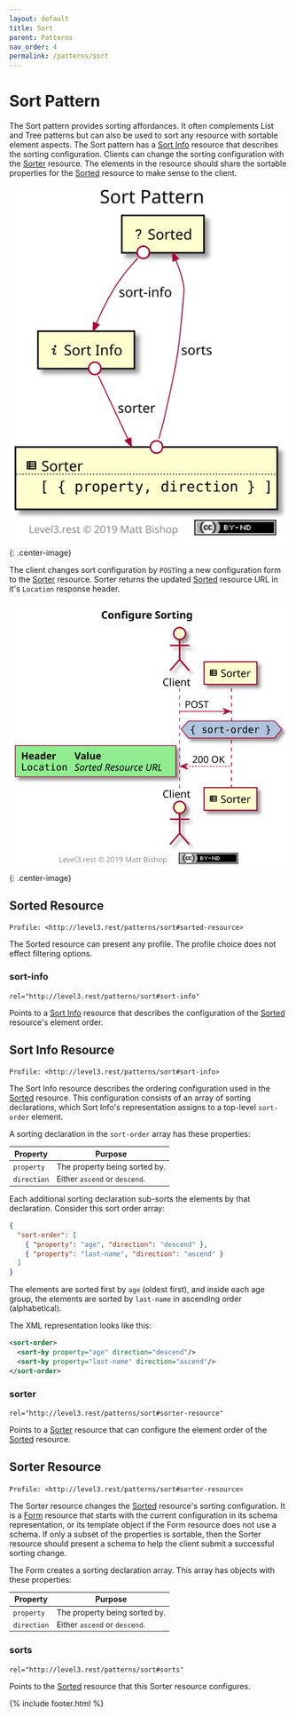 ```yaml
---
layout: default
title: Sort
parent: Patterns
nav_order: 4
permalink: /patterns/sort
---
```

# Sort Pattern

The Sort pattern provides sorting affordances. It often complements List and Tree patterns but can also be used to sort any resource with sortable element aspects. The Sort pattern has a [Sort Info](#sort-info-resource) resource that describes the sorting configuration. Clients can change the sorting configuration with the [Sorter](#sorter-resource) resource. The elements in the resource should share the sortable properties for the [Sorted](#sorted-resource) resource to make sense to the client.

![](sort/relations.svg){: .center-image}

The client changes sort configuration by `POST`ing a new configuration form to the [Sorter](#sorter-resource) resource. Sorter returns the updated [Sorted](#sorted-resource) resource URL in it's `Location` response header.

![](sort/interactions.svg){: .center-image}

## Sorted Resource

`Profile: <http://level3.rest/patterns/sort#sorted-resource>`

The Sorted resource can present any profile. The profile choice does not effect filtering options.

### sort-info

```
rel="http://level3.rest/patterns/sort#sort-info"
```

Points to a [Sort Info](#sort-info-resource) resource that describes the configuration of the [Sorted](#sorted-resource) resource's element order.

## Sort Info Resource

`Profile: <http://level3.rest/patterns/sort#sort-info>`

The Sort Info resource describes the ordering configuration used in the [Sorted](#sorted-resource) resource. This configuration consists of an array of sorting declarations, which Sort Info's representation assigns to a top-level `sort-order` element.

A sorting declaration in the `sort-order` array has these properties:

| Property    | Purpose                       |
| ----------- | ----------------------------- |
| `property`  | The property being sorted by. |
| `direction` | Either `ascend` or `descend`. |

Each additional sorting declaration sub-sorts the elements by that declaration. Consider this sort order array:

```json
{ 
  "sort-order": [
    { "property": "age", "direction": "descend" }, 
    { "property": "last-name", "direction": "ascend" }
  ]
}
```

The elements are sorted first by `age` (oldest first), and inside each age group, the elements are sorted by `last-name` in ascending order (alphabetical).

The XML representation looks like this:

```xml
<sort-order>
  <sort-by property="age" direction="descend"/> 
  <sort-by property="last-name" direction="ascend"/> 
</sort-order>
```

### sorter

```
rel="http://level3.rest/patterns/sort#sorter-resource"
```

Points to a [Sorter](#sorter-resource) resource that can configure the element order of the [Sorted](#sorted-resource) resource.

## Sorter Resource

`Profile: <http://level3.rest/patterns/sort#sorter-resource>`

The Sorter resource changes the [Sorted](#sorted-resource) resource's sorting configuration. It is a [Form](../profiles/form.md) resource that starts with the current configuration in its schema representation, or its template object if the Form resource does not use a schema. If only a subset of the properties is sortable, then the Sorter resource should present a schema to help the client submit a successful sorting change.

The Form creates a sorting declaration array. This array has objects with these properties:

| Property    | Purpose                       |
| ----------- | ----------------------------- |
| `property`  | The property being sorted by. |
| `direction` | Either `ascend` or `descend`. |

### sorts

```
rel="http://level3.rest/patterns/sort#sorts"
```

Points to the [Sorted](#sorted-resource) resource that this Sorter resource configures.

{% include footer.html %}